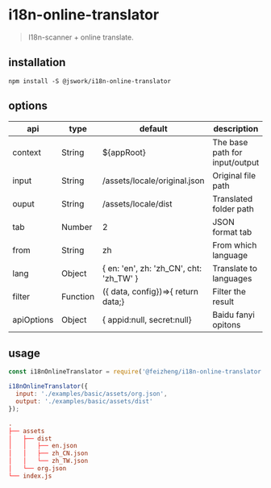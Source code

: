 # i18n-online-translator
> I18n-scanner + online translate.

## installation
```shell
npm install -S @jswork/i18n-online-translator
```

## options
| api        | type     | default                                 | description                    |
| ---------- | -------- | --------------------------------------- | ------------------------------ |
| context    | String   | ${appRoot}                              | The base path for input/output |
| input      | String   | /assets/locale/original.json            | Original file path             |
| ouput      | String   | /assets/locale/dist                     | Translated folder path         |
| tab        | Number   | 2                                       | JSON format tab                |
| from       | String   | zh                                      | From which language            |
| lang      | Object   | { en: 'en', zh: 'zh_CN', cht: 'zh_TW' } | Translate to languages         |
| filter     | Function | ({ data, config})=>{ return data;}      | Filter the result              |
| apiOptions | Object   | { appid:null, secret:null}              | Baidu fanyi opitons            |

## usage
```js
const i18nOnlineTranslator = require('@feizheng/i18n-online-translator');

i18nOnlineTranslator({
  input: './examples/basic/assets/org.json',
  output: './examples/basic/assets/dist'
});
```

```conf
.
├── assets
│   ├── dist
│   │   ├── en.json
│   │   ├── zh_CN.json
│   │   └── zh_TW.json
│   └── org.json
└── index.js
```
